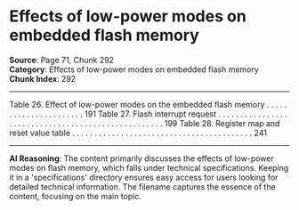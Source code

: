 # Effects of low-power modes on embedded flash memory

**Source**: Page 71, Chunk 292  
**Category**: Effects of low-power modes on embedded flash memory  
**Chunk Index**: 292

---

Table 26. Effect of low-power modes on the embedded flash memory . . . . . . . . . . . . . . . . . . . . . . 191
Table 27. Flash interrupt request . . . . . . . . . . . . . . . . . . . . . . . . . . . . . . . . . . . . . . . . . . . . . . . . . . . 199
Table 28. Register map and reset value table . . . . . . . . . . . . . . . . . . . . . . . . . . . . . . . . . . . . . . . . . 241

---

**AI Reasoning**: The content primarily discusses the effects of low-power modes on flash memory, which falls under technical specifications. Keeping it in a 'specifications' directory ensures easy access for users looking for detailed technical information. The filename captures the essence of the content, focusing on the main topic.
